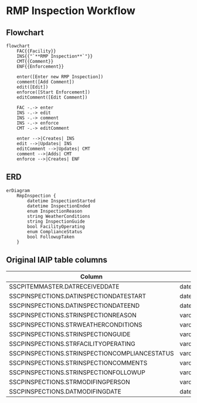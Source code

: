 # RMP Inspection Workflow

## Flowchart

```mermaid
flowchart
    FAC{{Facility}}
    INS{{"`**RMP Inspection**`"}}
    CMT{{Comment}}
    ENF{{Enforcement}}

    enter([Enter new RMP Inspection])
    comment([Add Comment])
    edit([Edit])
    enforce([Start Enforcement])
    editComment([Edit Comment])
    
    FAC -.-> enter
    INS -.-> edit
    INS -.-> comment
    INS -.-> enforce
    CMT -.-> editComment

    enter -->|Creates| INS
    edit -->|Updates| INS
    editComment -->|Updates| CMT
    comment -->|Adds| CMT
    enforce -->|Creates| ENF

```

## ERD

```mermaid
erDiagram
    RmpInspection {
        datetime InspectionStarted
        datetime InspectionEnded
        enum InspectionReason
        string WeatherConditions
        string InspectionGuide
        bool FacilityOperating
        enum ComplianceStatus
        bool FollowupTaken
    }
```

## Original IAIP table columns

| Column                                        | Type          | Migrate | Destination          |
|-----------------------------------------------|---------------|:-------:|----------------------|
| SSCPITEMMASTER.DATRECEIVEDDATE                | datetime2(0)  |    ✔    | ReceivedDate         |
| SSCPINSPECTIONS.DATINSPECTIONDATESTART        | datetime2(0)  |    ✔    | InspectionStarted    |
| SSCPINSPECTIONS.DATINSPECTIONDATEEND          | datetime2(0)  |    ✔    | InspectionEnded      |
| SSCPINSPECTIONS.STRINSPECTIONREASON           | varchar(35)   |    ✔    | InspectionReason     |
| SSCPINSPECTIONS.STRWEATHERCONDITIONS          | varchar(100)  |    ✔    | WeatherConditions    |
| SSCPINSPECTIONS.STRINSPECTIONGUIDE            | varchar(100)  |    ✔    | InspectionGuide      |
| SSCPINSPECTIONS.STRFACILITYOPERATING          | varchar(5)    |    ✔    | FacilityOperating    |
| SSCPINSPECTIONS.STRINSPECTIONCOMPLIANCESTATUS | varchar(35)   |    ✔    | ComplianceStatus     |
| SSCPINSPECTIONS.STRINSPECTIONCOMMENTS         | varchar(4000) |    ✔    | base.Notes           |
| SSCPINSPECTIONS.STRINSPECTIONFOLLOWUP         | varchar(5)    |    ✔    | FollowupTaken        |
| SSCPINSPECTIONS.STRMODIFINGPERSON             | varchar(3)    |    ?    | base.UpdatedById     |
| SSCPINSPECTIONS.DATMODIFINGDATE               | datetime2(0)  |    ?    | base.UpdatedAt       |

